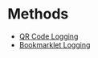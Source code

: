 # Methods

- [QR Code Logging](/scams/methods/QR%20Code%20Logging)
- [Bookmarklet Logging](/scams/methods/Bookmarklet%20Logging)
